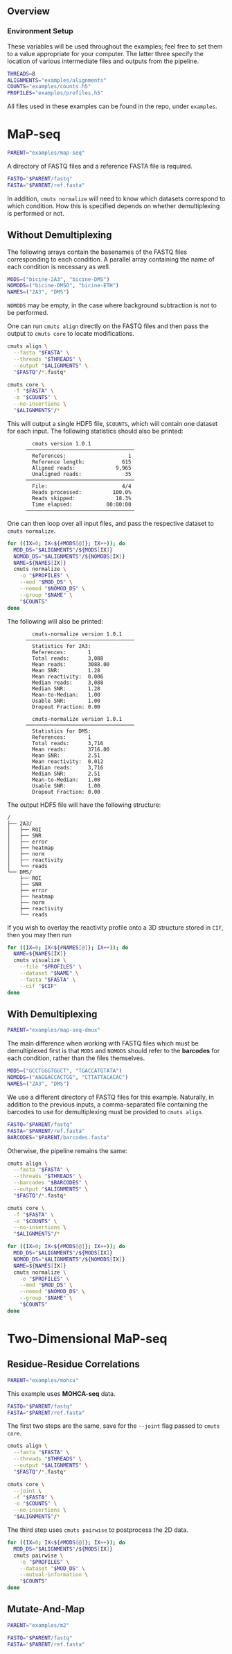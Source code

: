## Overview

### Environment Setup

These variables will be used throughout the examples; feel free to set them to a value appropriate for your computer. The latter three specify the location of various intermediate files and outputs from the pipeline.

```bash
THREADS=8
ALIGNMENTS="examples/alignments"
COUNTS="examples/counts.h5"
PROFILES="examples/profiles.h5"
```

All files used in these examples can be found in the repo, under `examples`.

# MaP-seq

```bash
PARENT="examples/map-seq"
```

A directory of FASTQ files and a reference FASTA file is required.

```bash
FASTQ="$PARENT/fastq"
FASTA="$PARENT/ref.fasta"
```

In addition, `cmuts normalize` will need to know which datasets correspond to which condition. How this is specified depends on whether demultiplexing is performed or not.

## Without Demultiplexing

The following arrays contain the basenames of the FASTQ files corresponding to each condition. A parallel array containing the name of each condition is necessary as well.

```bash
MODS=("bicine-2A3", "bicine-DMS")
NOMODS=("bicine-DMSO", "bicine-ETH")
NAMES=("2A3", "DMS")
```

`NOMODS` may be empty, in the case where background subtraction is not to be performed.


One can run `cmuts align` directly on the FASTQ files and then pass the output to `cmuts core` to locate modifications.

```bash
cmuts align \
  --fasta "$FASTA" \
  --threads "$THREADS" \
  --output "$ALIGNMENTS" \
  "$FASTQ"/*.fastq*

cmuts core \
  -f "$FASTA" \
  -o "$COUNTS" \
  --no-insertions \
  "$ALIGNMENTS"/*
```

This will output a single HDF5 file, `$COUNTS`, which will contain one dataset for each input. The following statistics should also be printed:

```
        cmuts version 1.0.1
      ───────────────────────────────────
        References:                    1
        Reference length:            615
        Aligned reads:             9,965
        Unaligned reads:              35
      ───────────────────────────────────
        File:                        4/4
        Reads processed:          100.0%
        Reads skipped:             18.3%
        Time elapsed:           00:00:00
      ───────────────────────────────────
```

One can then loop over all input files, and pass the respective dataset to `cmuts normalize`.

```bash
for ((IX=0; IX<${#MODS[@]}; IX++)); do
  MOD_DS="$ALIGNMENTS"/${MODS[IX]}
  NOMOD_DS="$ALIGNMENTS"/${NOMODS[IX]}
  NAME=${NAMES[IX]}
  cmuts normalize \
    -o "$PROFILES" \
    --mod "$MOD_DS" \
    --nomod "$NOMOD_DS" \
    --group "$NAME" \
    "$COUNTS"
done
```

The following will also be printed:

```
        cmuts-normalize version 1.0.1
      ───────────────────────────────────
        Statistics for 2A3:
        References:       1
        Total reads:      3,088
        Mean reads:       3088.00
        Mean SNR:         1.28
        Mean reactivity:  0.006
        Median reads:     3,088
        Median SNR:       1.28
        Mean-to-Median:   1.00
        Usable SNR:       1.00
        Dropout Fraction: 0.00

        cmuts-normalize version 1.0.1
      ───────────────────────────────────
        Statistics for DMS:
        References:       1
        Total reads:      3,716
        Mean reads:       3716.00
        Mean SNR:         2.51
        Mean reactivity:  0.012
        Median reads:     3,716
        Median SNR:       2.51
        Mean-to-Median:   1.00
        Usable SNR:       1.00
        Dropout Fraction: 0.00
```

The output HDF5 file will have the following structure:

```
/
├── 2A3/
│   ├── ROI
│   ├── SNR
│   ├── error
│   ├── heatmap
│   ├── norm
│   ├── reactivity
│   └── reads
└── DMS/
    ├── ROI
    ├── SNR
    ├── error
    ├── heatmap
    ├── norm
    ├── reactivity
    └── reads
```

If you wish to overlay the reactivity profile onto a 3D structure stored in `CIF`, then you may then run

```bash
for ((IX=0; IX<${#NAMES[@]}; IX++)); do
  NAME=${NAMES[IX]}
  cmuts visualize \
    --file "$PROFILES" \
    --dataset "$NAME" \
    --fasta "$FASTA" \
    --cif "$CIF"
done
```

## With Demultiplexing

```bash
PARENT="examples/map-seq-dmux"
```

The main difference when working with FASTQ files which must be demultiplexed first is that `MODS` and `NOMODS` should refer to the **barcodes** for each condition, rather than the files themselves.

```bash
MODS=("GCCTGGGTGGCT", "TGACCATGTATA")
NOMODS=("AAGGACCACTGG", "CTTATTACACAC")
NAMES=("2A3", "DMS")
```

We use a different directory of FASTQ files for this example. Naturally, in addition to the previous inputs, a comma-separated file containing the barcodes to use for demultiplexing must be provided to `cmuts align`.

```bash
FASTQ="$PARENT/fastq"
FASTA="$PARENT/ref.fasta"
BARCODES="$PARENT/barcodes.fasta"
```

Otherwise, the pipeline remains the same:

```bash
cmuts align \
  --fasta "$FASTA" \
  --threads "$THREADS" \
  --barcodes "$BARCODES" \
  --output "$ALIGNMENTS" \
  "$FASTQ"/*.fastq*

cmuts core \
  -f "$FASTA" \
  -o "$COUNTS" \
  --no-insertions \
  "$ALIGNMENTS"/*

for ((IX=0; IX<${#MODS[@]}; IX++)); do
  MOD_DS="$ALIGNMENTS"/${MODS[IX]}
  NOMOD_DS="$ALIGNMENTS"/${NOMODS[IX]}
  NAME=${NAMES[IX]}
  cmuts normalize \
    -o "$PROFILES" \
    --mod "$MOD_DS" \
    --nomod "$NOMOD_DS" \
    --group "$NAME" \
    "$COUNTS"
done
```

# Two-Dimensional MaP-seq

## Residue-Residue Correlations

```bash
PARENT="examples/mohca"
```

This example uses **MOHCA-seq** data.

```bash
FASTQ="$PARENT/fastq"
FASTA="$PARENT/ref.fasta"
```

The first two steps are the same, save for the `--joint` flag passed to `cmuts core`.

```bash
cmuts align \
  --fasta "$FASTA" \
  --threads "$THREADS" \
  --output "$ALIGNMENTS" \
  "$FASTQ"/*.fastq*

cmuts core \
  --joint \
  -f "$FASTA" \
  -o "$COUNTS" \
  --no-insertions \
  "$ALIGNMENTS"/*
```

The third step uses `cmuts pairwise` to postprocess the 2D data.

```bash
for ((IX=0; IX<${#MODS[@]}; IX++)); do
  MOD_DS="$ALIGNMENTS"/${MODS[IX]}
  cmuts pairwise \
    -o "$PROFILES" \
    --dataset "$MOD_DS" \
    --mutual-information \
    "$COUNTS"
done
```

## Mutate-And-Map

```bash
PARENT="examples/m2"
```

```bash
FASTQ="$PARENT/fastq"
FASTA="$PARENT/ref.fasta"
```

